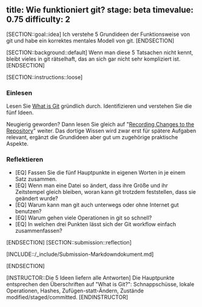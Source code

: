 title: Wie funktioniert git?
stage: beta
timevalue: 0.75
difficulty: 2
---

[SECTION::goal::idea]
Ich verstehe 5 Grundideen der Funktionsweise von git und habe ein korrektes
mentales Modell von git.
[ENDSECTION]

[SECTION::background::default]
Wenn man diese 5 Tatsachen nicht kennt, bleibt vieles in git rätselhaft,
das an sich gar nicht sehr kompliziert ist.
[ENDSECTION]

[SECTION::instructions::loose]

### Einlesen

Lesen Sie [What is Git](https://git-scm.com/book/en/v2/Getting-Started-What-is-Git%3F) gründlich durch.
Identifizieren und verstehen Sie die fünf Ideen.

Neugierig geworden?
Dann lesen Sie gleich auf
"[Recording Changes to the Repository](https://git-scm.com/book/en/v2/Git-Basics-Recording-Changes-to-the-Repository)" 
weiter.
Das dortige Wissen wird zwar erst für spätere Aufgaben relevant, ergänzt die Grundideen
aber gut um zugehörige praktische Aspekte.

### Reflektieren

- [EQ] Fassen Sie die fünf Hauptpunkte in eigenen Worten in je einem Satz zusammen.
- [EQ] Wenn man eine Datei so ändert, dass ihre Größe und ihr Zeitstempel gleich bleiben,
  woran kann git trotzdem feststellen, dass sie geändert wurde?
- [EQ] Warum kann man git auch unterwegs oder ohne Internet gut benutzen?
- [EQ] Warum gehen viele Operationen in git so schnell?
- [EQ] In welchen drei Punkten lässt sich der Git workflow einfach zusammenfassen?


[ENDSECTION]
[SECTION::submission::reflection]

[INCLUDE::/_include/Submission-Markdowndokument.md]

[ENDSECTION]

[INSTRUCTOR::Die 5 Ideen liefern alle Antworten]
Die Hauptpunkte entsprechen den Überschriften auf "What is Git?": 
Schnappschüsse, lokale Operationen, Hashes, Zufügen-statt-Ändern, Zustände modified/staged/committed.
[ENDINSTRUCTOR]
